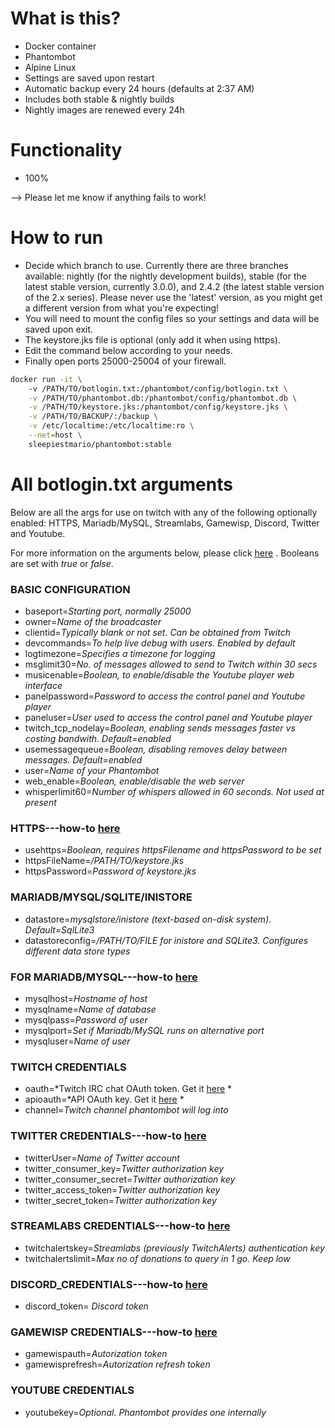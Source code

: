 # What is this?
* Docker container
* Phantombot
* Alpine Linux 
* Settings are saved upon restart
* Automatic backup every 24 hours (defaults at 2:37 AM)
* Includes both stable & nightly builds 
* Nightly images are renewed every 24h 

# Functionality
* 100%

--> Please let me know if anything fails to work!

# How to run
* Decide which branch to use. Currently there are three branches available: nightly (for the nightly development builds), stable (for the latest stable version, currently 3.0.0), and 2.4.2 (the latest stable version of the 2.x series). Please never use the 'latest' version, as you might get a different version from what you're expecting!
* You will need to mount the config files so your settings and data will be saved upon exit.
* The keystore.jks file is optional (only add it when using https).
* Edit the command below according to your needs.
* Finally open ports 25000-25004 of your firewall.
```sh
docker run -it \ 
	-v /PATH/TO/botlogin.txt:/phantombot/config/botlogin.txt \
	-v /PATH/TO/phantombot.db:/phantombot/config/phantombot.db \
	-v /PATH/TO/keystore.jks:/phantombot/config/keystore.jks \
	-v /PATH/TO/BACKUP/:/backup \
	-v /etc/localtime:/etc/localtime:ro \
	--net=host \
	sleepiestmario/phantombot:stable
```

# All botlogin.txt arguments
Below are all the args for use on twitch with any of the following optionally enabled: HTTPS, Mariadb/MySQL, Streamlabs, Gamewisp, Discord, Twitter and Youtube.

For more information on the arguments below, please click [here](https://community.phantombot.tv/t/settings-for-botlogin-txt/78) .
Booleans are set with *true* or *false*.

### BASIC CONFIGURATION
* baseport=*Starting port, normally 25000*
* owner=*Name of the broadcaster*
* clientid=*Typically blank or not set. Can be obtained from Twitch*
* devcommands=*To help live debug with users. Enabled by default*
* logtimezone=*Specifies a timezone for logging*
* msglimit30=*No. of messages allowed to send to Twitch within 30 secs*
* musicenable=*Boolean, to enable/disable the Youtube player web interface*
* panelpassword=*Password to access the control panel and Youtube player*
* paneluser=*User used to access the control panel and Youtube player*
* twitch_tcp_nodelay=*Boolean, enabling sends  messages faster vs costing bandwith. Default=enabled*
* usemessagequeue=*Boolean, disabling removes delay between messages. Default=enabled*
* user=*Name of your Phantombot*
* web_enable=*Boolean, enable/disable the web server*
* whisperlimit60=*Number of whispers allowed in 60 seconds. Not used at present*
### HTTPS---how-to [here](https://community.phantombot.tv/t/how-to-enable-ssl-on-phantombot/71)
* usehttps=*Boolean, requires httpsFilename and httpsPassword to be set*
* httpsFileName=*/PATH/TO/keystore.jks*
* httpsPassword=*Password of keystore.jks*
### MARIADB/MYSQL/SQLITE/INISTORE
* datastore=*mysqlstore/inistore (text-based on-disk system). Default=SqlLite3*
* datastoreconfig=*/PATH/TO/FILE for inistore and SQLite3. Configures different data store types* 
### FOR MARIADB/MYSQL---how-to [here](https://community.phantombot.tv/t/mysql-configuration/73)
* mysqlhost=*Hostname of host*
* mysqlname=*Name of database*
* mysqlpass=*Password of user*
* mysqlport=*Set if Mariadb/MySQL runs on alternative port*
* mysqluser=*Name of user*
### TWITCH CREDENTIALS
* oauth=*Twitch IRC chat OAuth token. Get it [here](https://twitchapps.com/tmi/) *
* apioauth=*API OAuth key. Get it [here](https://twitchapps.com/tokengen/) *
* channel=*Twitch channel phantombot will log into*
### TWITTER CREDENTIALS---how-to [here](https://community.phantombot.tv/t/twitter-integration-setup/65)
* twitterUser=*Name of Twitter account*
* twitter_consumer_key=*Twitter authorization key*
* twitter_consumer_secret=*Twitter authorization key*
* twitter_access_token=*Twitter authorization key*
* twitter_secret_token=*Twitter authorization key*
### STREAMLABS CREDENTIALS---how-to [here](https://phantombot.tv/streamlabs/)
* twitchalertskey=*Streamlabs (previously TwitchAlerts) authentication key*
* twitchalertslimit=*Max no of donations to query in 1 go. Keep low*
### DISCORD_CREDENTIALS---how-to [here](https://community.phantombot.tv/t/discord-integration-setup/64)
* discord_token= *Discord token*
### GAMEWISP CREDENTIALS---how-to [here](https://phantombot.tv/gamewisp/)
* gamewispauth=*Autorization token*
* gamewisprefresh=*Autorization refresh token*
### YOUTUBE CREDENTIALS
* youtubekey=*Optional. Phantombot provides one internally*
